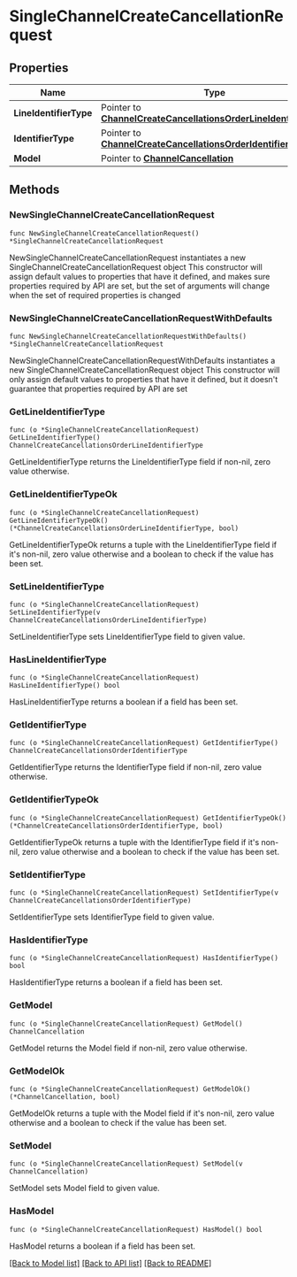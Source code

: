 # SingleChannelCreateCancellationRequest

## Properties

Name | Type | Description | Notes
------------ | ------------- | ------------- | -------------
**LineIdentifierType** | Pointer to [**ChannelCreateCancellationsOrderLineIdentifierType**](ChannelCreateCancellationsOrderLineIdentifierType.md) |  | [optional] 
**IdentifierType** | Pointer to [**ChannelCreateCancellationsOrderIdentifierType**](ChannelCreateCancellationsOrderIdentifierType.md) |  | [optional] 
**Model** | Pointer to [**ChannelCancellation**](ChannelCancellation.md) |  | [optional] 

## Methods

### NewSingleChannelCreateCancellationRequest

`func NewSingleChannelCreateCancellationRequest() *SingleChannelCreateCancellationRequest`

NewSingleChannelCreateCancellationRequest instantiates a new SingleChannelCreateCancellationRequest object
This constructor will assign default values to properties that have it defined,
and makes sure properties required by API are set, but the set of arguments
will change when the set of required properties is changed

### NewSingleChannelCreateCancellationRequestWithDefaults

`func NewSingleChannelCreateCancellationRequestWithDefaults() *SingleChannelCreateCancellationRequest`

NewSingleChannelCreateCancellationRequestWithDefaults instantiates a new SingleChannelCreateCancellationRequest object
This constructor will only assign default values to properties that have it defined,
but it doesn't guarantee that properties required by API are set

### GetLineIdentifierType

`func (o *SingleChannelCreateCancellationRequest) GetLineIdentifierType() ChannelCreateCancellationsOrderLineIdentifierType`

GetLineIdentifierType returns the LineIdentifierType field if non-nil, zero value otherwise.

### GetLineIdentifierTypeOk

`func (o *SingleChannelCreateCancellationRequest) GetLineIdentifierTypeOk() (*ChannelCreateCancellationsOrderLineIdentifierType, bool)`

GetLineIdentifierTypeOk returns a tuple with the LineIdentifierType field if it's non-nil, zero value otherwise
and a boolean to check if the value has been set.

### SetLineIdentifierType

`func (o *SingleChannelCreateCancellationRequest) SetLineIdentifierType(v ChannelCreateCancellationsOrderLineIdentifierType)`

SetLineIdentifierType sets LineIdentifierType field to given value.

### HasLineIdentifierType

`func (o *SingleChannelCreateCancellationRequest) HasLineIdentifierType() bool`

HasLineIdentifierType returns a boolean if a field has been set.

### GetIdentifierType

`func (o *SingleChannelCreateCancellationRequest) GetIdentifierType() ChannelCreateCancellationsOrderIdentifierType`

GetIdentifierType returns the IdentifierType field if non-nil, zero value otherwise.

### GetIdentifierTypeOk

`func (o *SingleChannelCreateCancellationRequest) GetIdentifierTypeOk() (*ChannelCreateCancellationsOrderIdentifierType, bool)`

GetIdentifierTypeOk returns a tuple with the IdentifierType field if it's non-nil, zero value otherwise
and a boolean to check if the value has been set.

### SetIdentifierType

`func (o *SingleChannelCreateCancellationRequest) SetIdentifierType(v ChannelCreateCancellationsOrderIdentifierType)`

SetIdentifierType sets IdentifierType field to given value.

### HasIdentifierType

`func (o *SingleChannelCreateCancellationRequest) HasIdentifierType() bool`

HasIdentifierType returns a boolean if a field has been set.

### GetModel

`func (o *SingleChannelCreateCancellationRequest) GetModel() ChannelCancellation`

GetModel returns the Model field if non-nil, zero value otherwise.

### GetModelOk

`func (o *SingleChannelCreateCancellationRequest) GetModelOk() (*ChannelCancellation, bool)`

GetModelOk returns a tuple with the Model field if it's non-nil, zero value otherwise
and a boolean to check if the value has been set.

### SetModel

`func (o *SingleChannelCreateCancellationRequest) SetModel(v ChannelCancellation)`

SetModel sets Model field to given value.

### HasModel

`func (o *SingleChannelCreateCancellationRequest) HasModel() bool`

HasModel returns a boolean if a field has been set.


[[Back to Model list]](../README.md#documentation-for-models) [[Back to API list]](../README.md#documentation-for-api-endpoints) [[Back to README]](../README.md)


